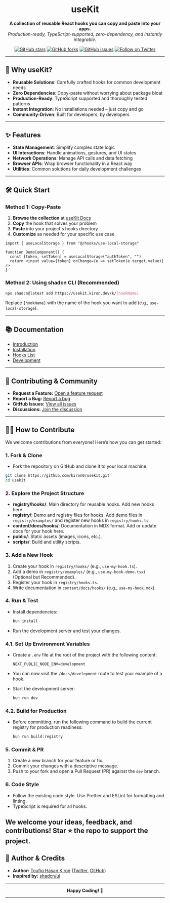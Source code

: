 <h1 align="center">
useKit
</h1>

<p align="center">
  <b>A collection of reusable React hooks you can copy and paste into your apps.</b><br/>
  <i>Production-ready, TypeScript-supported, zero-dependency, and instantly integrable.</i>
</p>

<p align="center">
  <a href="https://github.com/kiron0/usekit"><img src="https://img.shields.io/github/stars/kiron0/usekit?style=flat-square" alt="GitHub stars" /></a>
  <a href="https://github.com/kiron0/usekit"><img src="https://img.shields.io/github/forks/kiron0/usekit?style=flat-square" alt="GitHub forks" /></a>
  <a href="https://github.com/kiron0/usekit/issues"><img src="https://img.shields.io/github/issues/kiron0/usekit?style=flat-square" alt="GitHub issues" /></a>
  <a href="https://twitter.com/hashtagkiron"><img src="https://img.shields.io/twitter/follow/hashtagkiron?style=flat-square" alt="Follow on Twitter" /></a>
</p>

---

## 🚀 Why useKit?

- **Reusable Solutions**: Carefully crafted hooks for common development needs
- **Zero Dependencies**: Copy-paste without worrying about package bloat
- **Production-Ready**: TypeScript supported and thoroughly tested patterns
- **Instant Integration**: No installations needed – just copy and go
- **Community-Driven**: Built for developers, by developers

---

## ✨ Features

- **State Management**: Simplify complex state logic
- **UI Interactions**: Handle animations, gestures, and UI states
- **Network Operations**: Manage API calls and data fetching
- **Browser APIs**: Wrap browser functionality in a React way
- **Utilities**: Common solutions for daily development challenges

---

## 🛠️ Quick Start

### Method 1: Copy-Paste

1. **Browse the collection** at [useKit Docs](https://usekit.kiron.dev/docs/hooks)
2. **Copy** the hook that solves your problem
3. **Paste** into your project's hooks directory
4. **Customize** as needed for your specific use case

```tsx
import { useLocalStorage } from "@/hooks/use-local-storage"

function DemoComponent() {
  const [token, setToken] = useLocalStorage("authToken", "")
  return <input value={token} onChange={e => setToken(e.target.value)} />
}
```

### Method 2: Using shadcn CLI (Recommended)

```bash
npx shadcn@latest add https://usekit.kiron.dev/k/[hookName]
```
Replace `[hookName]` with the name of the hook you want to add (e.g., `use-local-storage`).

---

## 📚 Documentation

- [Introduction](https://usekit.kiron.dev/docs)
- [Installation](https://usekit.kiron.dev/docs/installation)
- [Hooks List](https://usekit.kiron.dev/docs/hooks)
- [Development](https://usekit.kiron.dev/docs/development)

---

## 🤝 Contributing & Community

- **Request a Feature:** [Open a feature request](https://github.com/kiron0/useKit/issues/new?labels=enhancement&template=feature_request.md)
- **Report a Bug:** [Report a bug](https://github.com/kiron0/useKit/issues/new?labels=bug&template=bug_report.md)
- **GitHub Issues:** [View all issues](https://github.com/kiron0/useKit/issues)
- **Discussions:** [Join the discussion](https://github.com/kiron0/useKit/discussions)

---

## 🧑‍💻 How to Contribute

We welcome contributions from everyone! Here’s how you can get started:

### 1. Fork & Clone

- Fork the repository on GitHub and clone it to your local machine.

```bash
git clone https://github.com/kiron0/usekit.git
cd usekit
```

### 2. Explore the Project Structure

- **registry/hooks/**: Main directory for reusable hooks. Add new hooks here.
- **registry/**: Demo and registry files for hooks. Add demo files in `registry/examples/` and register new hooks in `registry/hooks.ts`.
- **content/docs/hooks/**: Documentation in MDX format. Add or update docs for your hook here.
- **public/**: Static assets (images, icons, etc.).
- **scripts/**: Build and utility scripts.

### 3. Add a New Hook

1. Create your hook in `registry/hooks/` (e.g., `use-my-hook.ts`).
2. Add a demo in `registry/examples/` (e.g., `use-my-hook-demo.tsx`) (Optional but Recommended).
3. Register your hook in `registry/hooks.ts`.
4. Write documentation in `content/docs/hooks/` (e.g., `use-my-hook.mdx`).

### 4. Run & Test

- Install dependencies:
  ```bash
  bun install
  ```
- Run the development server and test your changes.
### 4.1. Set Up Environment Variables

- Create a `.env` file at the root of the project with the following content:

  ```
  NEXT_PUBLIC_NODE_ENV=development
  ```

- You can now visit the `/docs/development` route to test your example of a hook.

- Start the development server:

  ```bash
  bun run dev
  ```

### 4.2. Build for Production
- Before committing, run the following command to build the current registry for production readiness:

  ```bash
  bun run build:registry
  ```

### 5. Commit & PR

1. Create a new branch for your feature or fix.
2. Commit your changes with a descriptive message.
3. Push to your fork and open a Pull Request (PR) against the `dev` branch.

### 6. Code Style

- Follow the existing code style. Use Prettier and ESLint for formatting and linting.
- TypeScript is required for all hooks.

We welcome your ideas, feedback, and contributions! Star ⭐ the repo to support the project.
---

## 👤 Author & Credits

- **Author:** [Toufiq Hasan Kiron](https://kiron.dev) ([Twitter](https://twitter.com/hashtagkiron), [GitHub](https://github.com/kiron0))
- **Inspired by:** [shadcn/ui](https://ui.shadcn.com)

---

<p align="center">
  <b>Happy Coding! 🚀</b>
</p>

---
